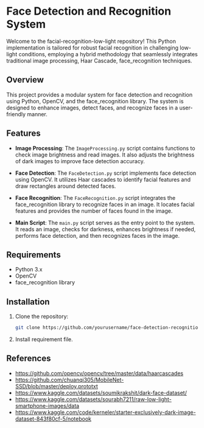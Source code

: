 # Face Detection and Recognition System
Welcome to the facial-recognition-low-light repository! This Python implementation is tailored for robust facial recognition in challenging low-light conditions, employing a hybrid methodology that seamlessly integrates traditional image processing, Haar Cascade, face_recognition techniques.

## Overview
This project provides a modular system for face detection and recognition using Python, OpenCV, and the face_recognition library. The system is designed to enhance images, detect faces, and recognize faces in a user-friendly manner.

## Features
- **Image Processing**: The `ImageProcessing.py` script contains functions to check image brightness and read images. It also adjusts the brightness of dark images to improve face detection accuracy.

- **Face Detection**: The `FaceDetection.py` script implements face detection using OpenCV. It utilizes Haar cascades to identify facial features and draw rectangles around detected faces.

- **Face Recognition**: The `FaceRecognition.py` script integrates the face_recognition library to recognize faces in an image. It locates facial features and provides the number of faces found in the image.

- **Main Script**: The `main.py` script serves as the entry point to the system. It reads an image, checks for darkness, enhances brightness if needed, performs face detection, and then recognizes faces in the image.

## Requirements
- Python 3.x
- OpenCV
- face_recognition library

## Installation
1. Clone the repository:
   ```bash
   git clone https://github.com/yourusername/face-detection-recognition.git
2. Install requirement file.

## References
- https://github.com/opencv/opencv/tree/master/data/haarcascades
- https://github.com/chuanqi305/MobileNet-SSD/blob/master/deploy.prototxt
- https://www.kaggle.com/datasets/soumikrakshit/dark-face-dataset/
- https://www.kaggle.com/datasets/sourabh7211/raw-low-light-smartphone-images/data
- https://www.kaggle.com/code/kerneler/starter-exclusively-dark-image-dataset-843f80cf-5/notebook


